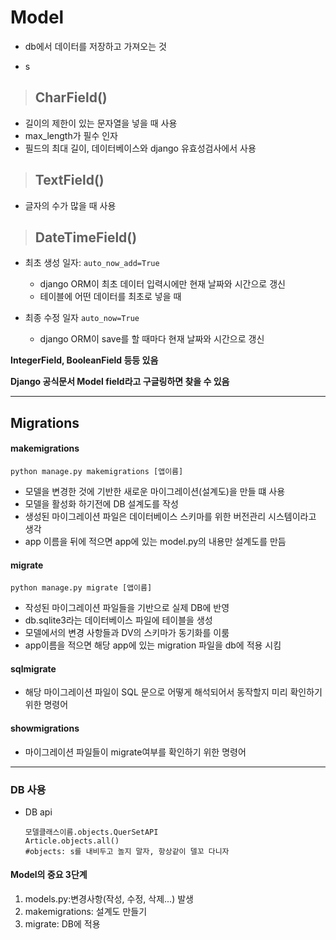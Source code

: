 

# **Model**

- db에서 데이터를 저장하고 가져오는 것

- s



> ## CharField()

- 길이의 제한이 있는 문자열을 넣을 때 사용
- max_length가 필수 인자
- 필드의 최대 길이, 데이터베이스와 django 유효성검사에서 사용

> ## TextField()

- 글자의 수가 많을 때 사용

> ## DateTimeField()

- 최초  생성 일자: `auto_now_add=True`

  - django ORM이 최초 데이터 입력시에만 현재 날짜와 시간으로 갱신
  - 테이블에 어떤 데이터를 최초로 넣을 때

- 최종 수정 일자 `auto_now=True`

  - django ORM이 save를 할 때마다 현재 날짜와 시간으로 갱신

  

**IntegerField, BooleanField 등등 있음**

**Django 공식문서 Model field라고 구글링하면 찾을 수 있음**

---

## Migrations

#### **makemigrations**

`python manage.py makemigrations [앱이름]`

- 모델을 변경한 것에 기반한 새로운 마이그레이션(설계도)을 만들 떄 사용
- 모델을 활성화 하기전에 DB 설계도를 작성
- 생성된 마이그레이션 파일은 데이터베이스 스키마를 위한 버전관리 시스템이라고 생각
- app 이름을 뒤에 적으면 app에 있는 model.py의  내용만 설계도를 만듬

#### **migrate**

`python manage.py migrate [앱이름]`

- 작성된 마이그레이션 파일들을 기반으로 실제 DB에 반영
- db.sqlite3라는 데이터베이스 파일에 테이블을 생성
- 모델에서의 변경 사항들과 DV의 스키마가 동기화를 이룸
- app이름을 적으면 해당 app에 있는 migration 파일을 db에 적용 시킴

#### **sqlmigrate**

- 해당 마이그레이션 파일이 SQL 문으로 어떻게 해석되어서 동작할지 미리 확인하기 위한 명령어

#### **showmigrations**

- 마이그레이션 파일들이 migrate여부를 확인하기 위한 명령어

---

### DB 사용

- DB api

  ```django
  모델클래스이름.objects.QuerSetAPI
  Article.objects.all()
  #objects: s를 내비두고 놀지 말자, 항상같이 델꼬 다니자 
  ```

  

#### **Model의 중요 3단계**

1. models.py:변경사항(작성, 수정, 삭제...) 발생
2. makemigrations: 설계도 만들기
3. migrate: DB에 적용